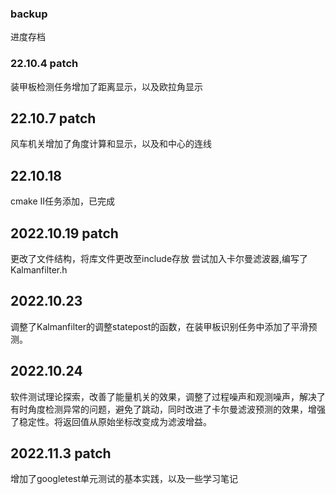### backup

进度存档

### 22.10.4 patch

装甲板检测任务增加了距离显示，以及欧拉角显示

## 22.10.7 patch

风车机关增加了角度计算和显示，以及和中心的连线

## 22.10.18

cmake II任务添加，已完成

## 2022.10.19 patch

更改了文件结构，将库文件更改至include存放
尝试加入卡尔曼滤波器,编写了Kalmanfilter.h

## 2022.10.23

调整了Kalmanfilter的调整statepost的函数，在装甲板识别任务中添加了平滑预测。

## 2022.10.24

软件测试理论探索，改善了能量机关的效果，调整了过程噪声和观测噪声，解决了有时角度检测异常的问题，避免了跳动，同时改进了卡尔曼滤波预测的效果，增强了稳定性。将返回值从原始坐标改变成为滤波增益。
## 2022.11.3 patch

增加了googletest单元测试的基本实践，以及一些学习笔记